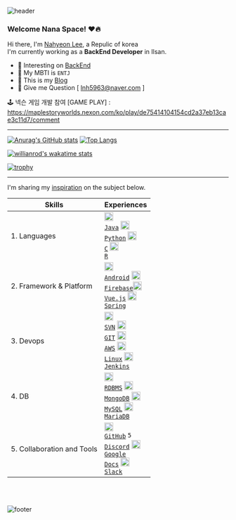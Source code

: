 ![header](https://capsule-render.vercel.app/api?type=shark&color=80:F7FBFC,70:B9D7EA,70:D6E6F2,0:769FCD&text=💻⚙️🔧&animation=twinkling&fontSize=85&fontAlign=75&height=180)

<!-- [![Hits](https://hits.seeyoufarm.com/api/count/incr/badge.svg?url=https%3A%2F%2Fgithub.com%2Fjogilsang&count_bg=%233DDB86&title_bg=%23073642&icon=android.svg&icon_color=%233DDB86&title=hits&edge_flat=false)](https://hits.seeyoufarm.com) -->

### Welcome Nana Space! ❤🔥

Hi there, I'm [Nahyeon Lee](https://www.linkedin.com/in/NahyeonLee), a Repulic of korea   
I'm currently working as a <b>BackEnd Developer</b> in Ilsan.

<!-- - 📱  interesting on [Android](https://github.com/jogilsang/manual-android/tree/master/0.Android) -->
- 🌱 Interesting on [BackEnd](https://github.com/sksmsdlskgus)  
- 🐳 My MBTI is `ENTJ`
- 🤙 This is my [Blog](https://velog.io/@lnh03280) 
- 💬 Give me Question [ lnh5963@naver.com ]

🕹️ 넥슨 게임 개발 참여 [GAME PLAY] : https://maplestoryworlds.nexon.com/ko/play/de75414104154cd2a37eb13cae3c11d7/comment

---

[![Anurag's GitHub stats](https://github-readme-stats.vercel.app/api?username=sksmsdlskgus&line_height=24&hide_rank=true&&layout=compact&theme=white)](https://github.com/sksmsdlskgus/sksmsdlskgus)
[![Top Langs](https://github-readme-stats.vercel.app/api/top-langs/?username=sksmsdlskgus&layout=compact&langs_count=8&theme=white)](https://github.com/sksmsdlskgus?tab=repositories&q=&type=&language=java&sort=)

<!-- IDE의 활동이 기록 -->
[![willianrod's wakatime stats](https://github-readme-stats.vercel.app/api/wakatime?username=sksmsdlskgus)](https://wakatime.com/@sksmsdlskgus)

<!-- 배경화면 트로피 설정 -->
[![trophy](https://github-profile-trophy.vercel.app/?username=sksmsdlskgus&theme=flat&column=7)](https://github.com/ryo-ma/github-profile-trophy)

---


I'm sharing my [inspiration](https://blog.naver.com/) on the subject below.   

|Skills|Experiences|
|---|---|
|1. Languages|<code><img alt = "1.1 Java" height="20" src="https://cdn.icon-icons.com/icons2/2108/PNG/512/java_icon_130901.png"> <a href="https://github.com/jogilsang/dev/tree/master/1.java">Java</a></code> <code><img alt = "1.2 Python" height="20" src="https://cdn.icon-icons.com/icons2/112/PNG/512/python_18894.png"> <a href="https://github.com/jogilsang/dev/tree/master/2.python">Python</a></code> <code><img alt = "1.3 C" height="20" src="https://upload.wikimedia.org/wikipedia/commons/1/18/C_Programming_Language.svg"> <a href="https://github.com/jogilsang/dev/tree/master/3.c">C</a></code> <code><img alt = "1.4 R" height="20" src="https://upload.wikimedia.org/wikipedia/commons/1/1b/R_logo.svg"> <a href="https://github.com/jogilsang/dev/tree/master/4.r">R</a></code>|
|2. Framework & Platform| <code><img alt = "2.1 Android" height="20" src="https://cdn.icon-icons.com/icons2/836/PNG/512/Android_icon-icons.com_66772.png"> <a href="https://github.com/jogilsang/code/tree/master/3.android">Android</a></code> <code><img alt = "2.2 Firebase" height="20" src="https://cdn.icon-icons.com/icons2/691/PNG/512/google_firebase_icon-icons.com_61475.png"> <a href="https://github.com/jogilsang/code/tree/master/3.android/1.Firebase">Firebase</a></code><code><img alt = "2.4 Vue" height="20" src="https://cdn.icon-icons.com/icons2/2107/PNG/512/file_type_vue_icon_130078.png"> <a href="https://github.com/jogilsang/code/tree/master/6.vuejs">Vue.js</a></code> <code><img alt = "2.5 Spring" height="20" src="https://cdn.icon-icons.com/icons2/1250/PNG/512/1494258020-leafspringplantecologygreen_84346.png"> <a href="https://github.com/jogilsang/code/tree/master/7.spring">Spring</a></code> |
|3. Devops|<code><img alt = "3.1 SVN" height="20" src="https://cdn.icon-icons.com/icons2/2107/PNG/512/file_type_subversion_icon_130138.png"> <a href="https://github.com/jogilsang/devops/tree/master/13.scm/2.svn">SVN</a></code> <code><img alt = "3.2 GIT" height="20" src="https://cdn.icon-icons.com/icons2/2107/PNG/512/file_type_git_icon_130581.png"> <a href="https://github.com/jogilsang/devops/tree/master/13.scm/1.git">GIT</a></code> <code><img alt = "3.3 AWS" height="20" src="https://cdn.icon-icons.com/icons2/2107/PNG/512/file_type_aws_icon_130732.png"> <a href="https://github.com/jogilsang/devops/tree/master/1.aws">AWS</a></code> <code><img alt = "3.4 Linux" height="20" src="https://cdn.icon-icons.com/icons2/195/PNG/256/OS_Linux_23399.png"> <a href="https://github.com/jogilsang/devops/tree/master/4.linux">Linux</a></code> <code><img alt = "3.5 Jenkins" height="20" src="https://cdn.icon-icons.com/icons2/2107/PNG/512/file_type_jenkins_icon_130515.png"> <a href="https://github.com/jogilsang/manual-devops/tree/master/3.jenkins">Jenkins</a></code> |
|4. DB|<code><img alt = "4.1 RDBMS" height="20" src="https://cdn.icon-icons.com/icons2/2107/PNG/512/file_type_light_db_icon_130469.png"> <a href="https://github.com/jogilsang/manual-db">RDBMS</a></code> <code><img alt = "4.2 MongoDB" height="20" src="https://cdn.icon-icons.com/icons2/2107/PNG/512/file_type_mongo_icon_130383.png"> <a href="https://github.com/jogilsang/manual-db/tree/master/6.mongoDB">MongoDB</a></code> <code><img alt = "4.3 MySQL" height="20" src="https://cdn.icon-icons.com/icons2/2415/PNG/512/mysql_original_wordmark_logo_icon_146417.png"> <a href="https://github.com/jogilsang/manual-db/tree/master/4.mysql">MySQL</a></code> <code><img alt = "4.4 MariaDB" height="20" src="https://github.com/user-attachments/assets/2437c05c-d04c-44da-9b57-e3781fb88659"> <a href="https://github.com/jogilsang/manual-db/tree/master/5.mariadb">MariaDB</a></code>|
|5. Collaboration and Tools|<code><img alt = "5.1 GitHub" height="20" src="https://cdn.icon-icons.com/icons2/2429/PNG/512/github_logo_icon_147285.png"> <a href="https://github.com/jogilsang/manual-github">GitHub</a></code> <code><img alt = "5.2 Discord" height="15" src="https://github.com/user-attachments/assets/8504a40a-e171-4aec-af64-aa8d21fa088a"><a href="https://discord.a"> Discord</a></code> <code><img alt = "5.3 Google Docs" height="20" src="https://github.com/user-attachments/assets/43c0a98e-05ad-46c0-9165-a0b0c1b994cc"> <a href="https://workspace.google.com/intl/ko/?_gl=1*najtda*_up*MQ..&gclid=CP7ltNeOs4gDFcxTwgUdOLgLtg&gclsrc=ds">Google Docs</a></code> <code><img alt = "5.4 Slack" height="20" src="https://cdn.icon-icons.com/icons2/2429/PNG/512/slack_logo_icon_147236.png"> <a href="https://github.com/jogilsang/manual-slack">Slack</a></code>|

<br>
<br>


![footer](https://capsule-render.vercel.app/api?type=shark&color=0:F7FBFC,20:B9D7EA,20:D6E6F2,40:769FCD&height=180&section=footer)
